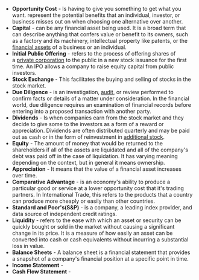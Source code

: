 - **Opportunity Cost** - Is having to give you something to get what you want. represent the potential benefits that an individual, investor, or business misses out on when choosing one alternative over another.
- **Capital** - can be any financial asset being used. It is a broad term that can describe anything that confers value or benefit to its owners, such as a factory and its machinery, intellectual property like patents, or the [financial assets](https://www.investopedia.com/terms/f/financialasset.asp) of a business or an individual.
- **Initial Public Offering** - refers to the process of offering shares of a [private corporation](https://www.investopedia.com/terms/p/privatecompany.asp) to the public in a new stock issuance for the first time. An IPO allows a company to raise equity capital from public investors.
- **Stock Exchange** - This facilitates the buying and selling of stocks in the stock market.
- **Due Diligence** - is an investigation, [audit](https://www.investopedia.com/terms/a/audit.asp), or review performed to confirm facts or details of a matter under consideration. In the financial world, due diligence requires an examination of financial records before entering into a proposed transaction with another party.
- **Dividends** - Is when companies earn from the stock market and they decide to give some to the investors as a form of a reward or appreciation. Dividends are often distributed quarterly and may be paid out as cash or in the form of reinvestment in [additional stock](https://www.investopedia.com/terms/s/stockdividend.asp).
- **Equity** - The amount of money that would be returned to the shareholders if all of the assets are liquidated and all of the company's debt was paid off in the case of liquidation. It has varying meaning depending on the context, but in general it means ownership.
- **Appreciation** - It means that the value of a financial asset increases over time. 
- **Comparative Advantage** - is an economy's ability to produce a particular good or service at a lower opportunity cost that it's trading partners. In International Trade, this refers to the products that a country can produce more cheaply or easily than other countries. 
- **Standard and Poor's(S&P)** - is a company, a leading index provider, and data source of independent credit ratings.
- **Liquidity** - refers to the ease with which an asset or security can be quickly bought or sold in the market without causing a significant change in its price. It is a measure of how easily an asset can be converted into cash or cash equivalents without incurring a substantial loss in value.
- **Balance Sheets** - A balance sheet is a financial statement that provides a snapshot of a company's financial position at a specific point in time.
- **Income Statement** -
- **Cash Flow Statement** - 